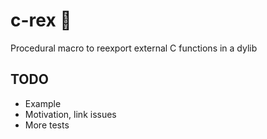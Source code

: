 # c-rex 🦖

Procedural macro to reexport external C functions in a dylib

## TODO

- Example
- Motivation, link issues
- More tests
